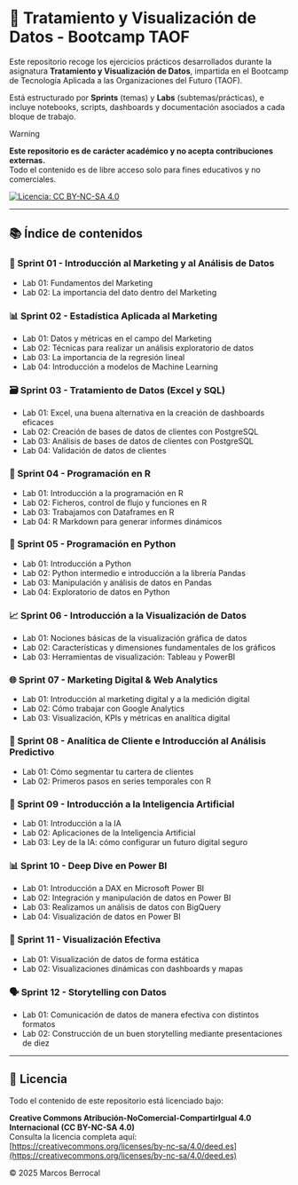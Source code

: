 # 🧠 Tratamiento y Visualización de Datos - Bootcamp TAOF

Este repositorio recoge los ejercicios prácticos desarrollados durante la asignatura **Tratamiento y Visualización de Datos**, impartida en el Bootcamp de Tecnología Aplicada a las Organizaciones del Futuro (TAOF).

Está estructurado por **Sprints** (temas) y **Labs** (subtemas/prácticas), e incluye notebooks, scripts, dashboards y documentación asociados a cada bloque de trabajo.

> [!WARNING]
> **Este repositorio es de carácter académico y no acepta contribuciones externas.**  
> Todo el contenido es de libre acceso solo para fines educativos y no comerciales.

[![Licencia: CC BY-NC-SA 4.0](https://licensebuttons.net/l/by-nc-sa/4.0/88x31.png)](https://creativecommons.org/licenses/by-nc-sa/4.0/)

---

## 📚 Índice de contenidos

### 🔢 Sprint 01 - Introducción al Marketing y al Análisis de Datos
- Lab 01: Fundamentos del Marketing  
- Lab 02: La importancia del dato dentro del Marketing

### 📊 Sprint 02 - Estadística Aplicada al Marketing
- Lab 01: Datos y métricas en el campo del Marketing  
- Lab 02: Técnicas para realizar un análisis exploratorio de datos  
- Lab 03: La importancia de la regresión lineal  
- Lab 04: Introducción a modelos de Machine Learning

### 🗃️ Sprint 03 - Tratamiento de Datos (Excel y SQL)
- Lab 01: Excel, una buena alternativa en la creación de dashboards eficaces  
- Lab 02: Creación de bases de datos de clientes con PostgreSQL  
- Lab 03: Análisis de bases de datos de clientes con PostgreSQL  
- Lab 04: Validación de datos de clientes

### 🧬 Sprint 04 - Programación en R
- Lab 01: Introducción a la programación en R  
- Lab 02: Ficheros, control de flujo y funciones en R  
- Lab 03: Trabajamos con Dataframes en R  
- Lab 04: R Markdown para generar informes dinámicos

### 🐍 Sprint 05 - Programación en Python
- Lab 01: Introducción a Python  
- Lab 02: Python intermedio e introducción a la librería Pandas  
- Lab 03: Manipulación y análisis de datos en Pandas  
- Lab 04: Exploratorio de datos en Python

### 📈 Sprint 06 - Introducción a la Visualización de Datos
- Lab 01: Nociones básicas de la visualización gráfica de datos  
- Lab 02: Características y dimensiones fundamentales de los gráficos  
- Lab 03: Herramientas de visualización: Tableau y PowerBI

### 🌐 Sprint 07 - Marketing Digital & Web Analytics
- Lab 01: Introducción al marketing digital y a la medición digital  
- Lab 02: Cómo trabajar con Google Analytics  
- Lab 03: Visualización, KPIs y métricas en analítica digital

### 👥 Sprint 08 - Analítica de Cliente e Introducción al Análisis Predictivo
- Lab 01: Cómo segmentar tu cartera de clientes  
- Lab 02: Primeros pasos en series temporales con R

### 🤖 Sprint 09 - Introducción a la Inteligencia Artificial
- Lab 01: Introducción a la IA  
- Lab 02: Aplicaciones de la Inteligencia Artificial  
- Lab 03: Ley de la IA: cómo configurar un futuro digital seguro

### 📊 Sprint 10 - Deep Dive en Power BI
- Lab 01: Introducción a DAX en Microsoft Power BI  
- Lab 02: Integración y manipulación de datos en Power BI  
- Lab 03: Realizamos un análisis de datos con BigQuery  
- Lab 04: Visualización de datos en Power BI

### 📡 Sprint 11 - Visualización Efectiva
- Lab 01: Visualización de datos de forma estática  
- Lab 02: Visualizaciones dinámicas con dashboards y mapas

### 🗣️ Sprint 12 - Storytelling con Datos
- Lab 01: Comunicación de datos de manera efectiva con distintos formatos  
- Lab 02: Construcción de un buen storytelling mediante presentaciones de diez

---

## 📄 Licencia

Todo el contenido de este repositorio está licenciado bajo:

**Creative Commons Atribución-NoComercial-CompartirIgual 4.0 Internacional (CC BY-NC-SA 4.0)**  
Consulta la licencia completa aquí: [https://creativecommons.org/licenses/by-nc-sa/4.0/deed.es](https://creativecommons.org/licenses/by-nc-sa/4.0/deed.es)

© 2025 Marcos Berrocal
